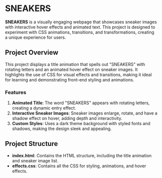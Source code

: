 # SNEAKERS

**SNEAKERS** is a visually engaging webpage that showcases sneaker images with interactive hover effects and animated text. This project is designed to experiment with CSS animations, transitions, and transformations, creating a unique experience for users.

## Project Overview

This project displays a title animation that spells out "SNEAKERS" with rotating letters and an animated hover effect on sneaker images. It highlights the use of CSS for visual effects and transitions, making it ideal for learning and demonstrating front-end styling and animations.

### Features

1. **Animated Title**: The word "SNEAKERS" appears with rotating letters, creating a dynamic entry effect.
2. **Interactive Sneaker Images**: Sneaker images enlarge, rotate, and have a shadow effect on hover, adding depth and interactivity.
3. **Custom Styles**: Uses a dark theme background with styled fonts and shadows, making the design sleek and appealing.

## Project Structure

- **index.html**: Contains the HTML structure, including the title animation and sneaker image list.
- **effects.css**: Contains all the CSS for styling, animations, and hover effects.
